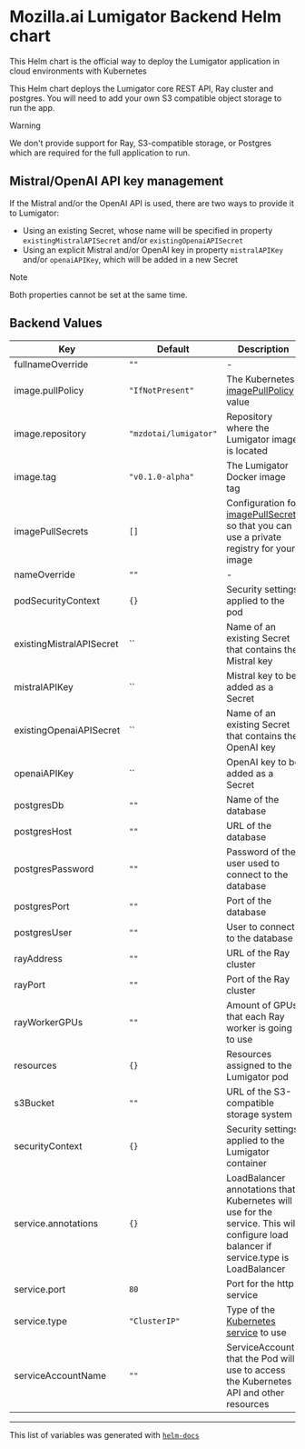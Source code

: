 # Mozilla.ai Lumigator Backend Helm chart

This Helm chart is the official way to deploy the Lumigator application in cloud environments with Kubernetes

This Helm chart deploys the Lumigator core REST API, Ray cluster and postgres. You will need to add your own S3 compatible object storage to run the app.

> [!WARNING]
> We don't provide support for Ray, S3-compatible storage, or Postgres which are required for the full application to run.

## Mistral/OpenAI API key management

If the Mistral and/or the OpenAI API is used, there are two ways to provide it to Lumigator:

* Using an existing Secret, whose name will be specified in property `existingMistralAPISecret` and/or `existingOpenaiAPISecret`
* Using an explicit Mistral and/or OpenAI key in property `mistralAPIKey` and/or `openaiAPIKey`, which will be added in a new Secret

> [!NOTE]
> Both properties cannot be set at the same time.

## Backend Values

| Key | Default | Description |
|-----|---------|-------------|
| fullnameOverride | `""` | - |
| image.pullPolicy | `"IfNotPresent"` | The Kubernetes [imagePullPolicy](https://kubernetes.io/docs/concepts/containers/images/#updating-images) value |
| image.repository | `"mzdotai/lumigator"` | Repository where the Lumigator image is located |
| image.tag | `"v0.1.0-alpha"` | The Lumigator Docker image tag |
| imagePullSecrets | `[]` | Configuration for [imagePullSecrets](https://kubernetes.io/docs/tasks/configure-pod-container/pull-image-private-registry/#create-a-pod-that-uses-your-secret) so that you can use a private registry for your image |
| nameOverride | `""` | - |
| podSecurityContext | `{}` | Security settings applied to the pod |
| existingMistralAPISecret | `` | Name of an existing Secret that contains the Mistral key |
| mistralAPIKey | `` | Mistral key to be added as a Secret |
| existingOpenaiAPISecret | `` | Name of an existing Secret that contains the OpenAI key |
| openaiAPIKey | `` | OpenAI key to be added as a Secret |
| postgresDb | `""` | Name of the database |
| postgresHost | `""` | URL of the database |
| postgresPassword | `""` | Password of the user used to connect to the database |
| postgresPort | `""` | Port of the database |
| postgresUser | `""` | User to connect to the database |
| rayAddress | `""` | URL of the Ray cluster |
| rayPort | `""` | Port of the Ray cluster |
| rayWorkerGPUs | `""` | Amount of GPUs that each Ray worker is going to use |
| resources | `{}` | Resources assigned to the Lumigator pod |
| s3Bucket | `""` | URL of the S3-compatible storage system |
| securityContext | `{}` | Security settings applied to the Lumigator container |
| service.annotations | `{}` | LoadBalancer annotations that Kubernetes will use for the service. This will configure load balancer if service.type is LoadBalancer |
| service.port | `80` | Port for the http service |
| service.type | `"ClusterIP"` | Type of the [Kubernetes service](https://kubernetes.io/docs/concepts/services-networking/service/#publishing-services-service-types) to use |
| serviceAccountName | `""` | ServiceAccount that the Pod will use to access the Kubernetes API and other resources |
----------------------------------------------

This list of variables was generated with [`helm-docs`](https://github.com/norwoodj/helm-docs)

